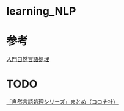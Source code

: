 # learning_NLP

# 参考

[入門自然言語処理](https://www.oreilly.co.jp/books/9784873114705/)

# TODO

[「自然言語処理シリーズ」まとめ（コロナ社）](https://qiita.com/coronasha/items/474574e82ddf4852351f)
